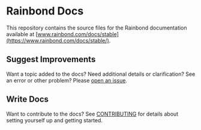 # Rainbond Docs

This repository contains the source files for the Rainbond documentation available at [www.rainbond.com/docs/stable](https://www.rainbond.com/docs/stable/).

## Suggest Improvements

Want a topic added to the docs? Need additional details or clarification? See an error or other problem? Please [open an issue](https://github.com/goodrain/rainbond-docs/issues).

## Write Docs

Want to contribute to the docs? See [CONTRIBUTING](CONTRIBUTING.md) for details about setting yourself up and getting started.
